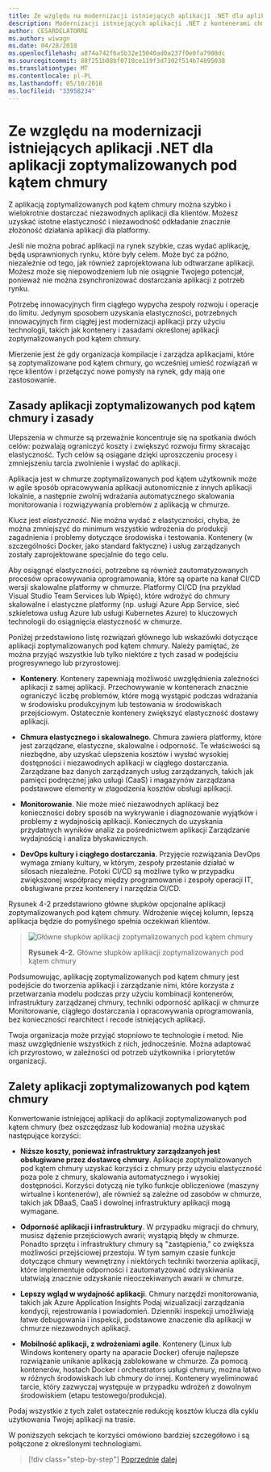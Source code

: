 ```yaml
---
title: Ze względu na modernizacji istniejących aplikacji .NET dla aplikacji zoptymalizowanych pod kątem chmury
description: Modernizacji istniejących aplikacji .NET z kontenerami chmury Azure i systemu Windows | Ze względu na modernizacji istniejących aplikacji .NET dla aplikacji zoptymalizowanych pod kątem chmury
author: CESARDELATORRE
ms.author: wiwagn
ms.date: 04/28/2018
ms.openlocfilehash: a874a742f6a5b32e15040ad0a237f0e0fa7908dc
ms.sourcegitcommit: 88f251b08bf0718ce119f3d7302f514b74895038
ms.translationtype: MT
ms.contentlocale: pl-PL
ms.lasthandoff: 05/10/2018
ms.locfileid: "33958234"
---
```

# <a name="reasons-to-modernize-existing-net-apps-to-cloud-optimized-applications"></a>Ze względu na modernizacji istniejących aplikacji .NET dla aplikacji zoptymalizowanych pod kątem chmury

Z aplikacją zoptymalizowanych pod kątem chmury można szybko i wielokrotnie dostarczać niezawodnych aplikacji dla klientów. Możesz uzyskać istotne elastyczność i niezawodność odkładanie znacznie złożoność działania aplikacji dla platformy.

Jeśli nie można pobrać aplikacji na rynek szybkie, czas wydać aplikację, będą usprawnionych rynku, które były celem. Może być za późno, niezależnie od tego, jak również zaprojektowana lub odtwarzane aplikacji. Możesz może się niepowodzeniem lub nie osiągnie Twojego potencjał, ponieważ nie można zsynchronizować dostarczania aplikacji z potrzeb rynku.

Potrzebę innowacyjnych firm ciągłego wypycha zespoły rozwoju i operacje do limitu. Jedynym sposobem uzyskania elastyczności, potrzebnych innowacyjnych firm ciągłej jest modernizacji aplikacji przy użyciu technologii, takich jak kontenery i zasadami określonej aplikacji zoptymalizowanych pod kątem chmury.

Mierzenie jest że gdy organizacja kompilacje i zarządza aplikacjami, które są zoptymalizowane pod kątem chmury, go wcześniej umieść rozwiązań w ręce klientów i przełączyć nowe pomysły na rynek, gdy mają one zastosowanie.

## <a name="cloud-optimized-application-principles-and-tenets"></a>Zasady aplikacji zoptymalizowanych pod kątem chmury i zasady 

Ulepszenia w chmurze są przeważnie koncentruje się na spotkania dwóch celów: pozwalają ograniczyć koszty i zwiększyć rozwoju firmy skracając elastyczność. Tych celów są osiągane dzięki uproszczeniu procesy i zmniejszeniu tarcia zwolnienie i wysłać do aplikacji.

Aplikacja jest w chmurze zoptymalizowanych pod kątem użytkownik może w agile sposób opracowywania aplikacji autonomicznie z innych aplikacji lokalnie, a następnie zwolnij wdrażania automatycznego skalowania monitorowania i rozwiązywania problemów z aplikacją w chmurze.

Klucz jest *elastyczność*. Nie można wydać z elastyczności, chyba, że można zmniejszyć do minimum wszystkie wdrożenia do produkcji zagadnienia i problemy dotyczące środowiska i testowania. Kontenery (w szczególności Docker, jako standard faktyczne) i usług zarządzanych zostały zaprojektowane specjalnie do tego celu.

Aby osiągnąć elastyczności, potrzebne są również zautomatyzowanych procesów opracowywania oprogramowania, które są oparte na kanał CI/CD wersji skalowalne platformy w chmurze. Platformy CI/CD (na przykład Visual Studio Team Services lub Wpięć), które wdrożyć do chmury skalowalne i elastyczne platformy (np. usługi Azure App Service, sieć szkieletowa usług Azure lub usługi Kubernetes Azure) to kluczowych technologii do osiągnięcia elastyczność w chmurze.

Poniżej przedstawiono listę rozwiązań głównego lub wskazówki dotyczące aplikacji zoptymalizowanych pod kątem chmury. Należy pamiętać, że można przyjąć wszystkie lub tylko niektóre z tych zasad w podejściu progresywnego lub przyrostowej:

-   **Kontenery**. Kontenery zapewniają możliwość uwzględnienia zależności aplikacji z samej aplikacji. Przechowywanie w kontenerach znacznie ograniczyć liczbę problemów, które mogą wystąpić podczas wdrażania w środowisku produkcyjnym lub testowania w środowiskach przejściowym. Ostatecznie kontenery zwiększyć elastyczność dostawy aplikacji.

-   **Chmura elastycznego i skalowalnego**. Chmura zawiera platformy, które jest zarządzane, elastyczne, skalowalne i odporność. Te właściwości są niezbędne, aby uzyskać ulepszenia kosztów i wysłać wysokiej dostępności i niezawodnych aplikacji w ciągłego dostarczania. Zarządzane baz danych zarządzanych usług zarządzanych, takich jak pamięci podręcznej jako usługi (CaaS) i magazynów zarządzana podstawowe elementy w złagodzenia kosztów obsługi aplikacji.

-   **Monitorowanie**. Nie może mieć niezawodnych aplikacji bez konieczności dobry sposób na wykrywanie i diagnozowanie wyjątków i problemy z wydajnością aplikacji. Koniecznych do uzyskania przydatnych wyników analiz za pośrednictwem aplikacji Zarządzanie wydajnością i analiza błyskawicznych.

-   **DevOps kultury i ciągłego dostarczania**. Przyjęcie rozwiązania DevOps wymaga zmiany kultury, w którym, zespoły przestanie działać w silosach niezależne. Potoki CI/CD są możliwe tylko w przypadku zwiększonej współpracy między programowanie i zespoły operacji IT, obsługiwane przez kontenery i narzędzia CI/CD.

Rysunek 4-2 przedstawiono główne słupków opcjonalne aplikacji zoptymalizowanych pod kątem chmury. Wdrożenie więcej kolumn, lepszą aplikacja będzie do pomyślnego spełnia oczekiwań klientów.

> ![Główne słupków aplikacji zoptymalizowanych pod kątem chmury](./media/image2.png)
>
> **Rysunek 4-2.** Główne słupków aplikacji zoptymalizowanych pod kątem chmury

Podsumowując, aplikację zoptymalizowanych pod kątem chmury jest podejście do tworzenia aplikacji i zarządzanie nimi, które korzysta z przetwarzania modelu podczas przy użyciu kombinacji kontenerów, infrastruktury zarządzanej chmury, techniki odporność aplikacji w chmurze Monitorowanie, ciągłego dostarczania i opracowywania oprogramowania, bez konieczności rearchitect i recode istniejących aplikacji.

Twoja organizacja może przyjąć stopniowo te technologie i metod. Nie masz uwzględnienie wszystkich z nich, jednocześnie. Można adaptować ich przyrostowo, w zależności od potrzeb użytkownika i priorytetów organizacji.

## <a name="benefits-of-a-cloud-optimized-application"></a>Zalety aplikacji zoptymalizowanych pod kątem chmury

Konwertowanie istniejącej aplikacji do aplikacji zoptymalizowanych pod kątem chmury (bez oszczędzasz lub kodowania) można uzyskać następujące korzyści:

-   **Niższe koszty, ponieważ infrastruktury zarządzanych jest obsługiwane przez dostawcę chmury**. Aplikacje zoptymalizowanych pod kątem chmury uzyskać korzyści z chmury przy użyciu elastyczność poza pole z chmury, skalowania automatycznego i wysokiej dostępności. Korzyści dotyczą nie tylko funkcje obliczeniowe (maszyny wirtualne i kontenerów), ale również są zależne od zasobów w chmurze, takich jak DBaaS, CaaS i dowolnej infrastruktury aplikacji mogą wymagane.

-   **Odporność aplikacji i infrastruktury**. W przypadku migracji do chmury, musisz dążenie przejściowych awarii; wystąpią błędy w chmurze. Ponadto sprzętu i infrastruktury chmury są "zastąpienia," co zwiększa możliwości przejściowej przestoju. W tym samym czasie funkcje dotyczące chmury wewnętrzny i niektórych techniki tworzenia aplikacji, które implementuje odporności i zautomatyzować odzyskiwania ułatwiają znacznie odzyskanie nieoczekiwanych awarii w chmurze.

-   **Lepszy wgląd w wydajność aplikacji**. Chmury narzędzi monitorowania, takich jak Azure Application Insights Podaj wizualizacji zarządzania kondycji, rejestrowania i powiadomień. Dzienniki inspekcji umożliwiają łatwe debugowania i inspekcji, podstawowe znaczenie dla aplikacji w chmurze niezawodnych aplikacji.

-   **Mobilność aplikacji, z wdrożeniami agile**. Kontenery (Linux lub Windows kontenery oparty na aparacie Docker) oferuje najlepsze rozwiązanie unikanie aplikacją zablokowane w chmurze. Za pomocą kontenerów, hostach Docker i orchestrators usługi chmury, można łatwo w różnych środowiskach lub chmury do innej. Kontenery wyeliminować tarcie, który zazwyczaj występuje w przypadku wdrożeń z dowolnym środowiskiem (etapu testowego/produkcja).

Podaj wszystkie z tych zalet ostatecznie redukcję kosztów klucza dla cyklu użytkowania Twojej aplikacji na trasie.

W poniższych sekcjach te korzyści omówiono bardziej szczegółowo i są połączone z określonymi technologiami.

>[!div class="step-by-step"]
[Poprzednie](index.md)
[dalej](microsoft-technologies-in-cloud-optimized-applications.md)

